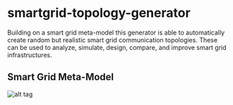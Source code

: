 smartgrid-topology-generator
============================
Building on a smart grid meta-model this generator is able to automatically create random but realistic smart grid communication topologies.
These can be used to analyze, simulate, design, compare, and improve smart grid infrastructures.

Smart Grid Meta-Model
--------------
![alt tag](https://raw.github.com/thomashartmann/smartgrid-topology-generator/tree/master/lu.snt.smartgrid-topology-generator.model/meta-model.png)

